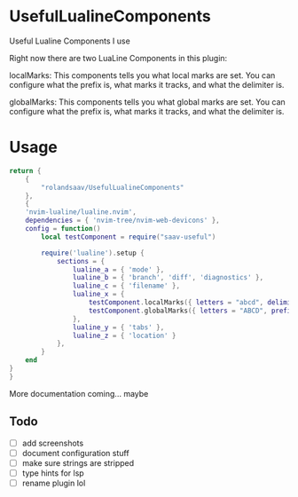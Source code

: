 # UsefulLualineComponents
Useful Lualine Components I use

Right now there are two LuaLine Components in this plugin:

localMarks: 
This components tells you what local marks are set. 
You can configure what the prefix is, what marks it tracks, and what the delimiter is.

globalMarks:
This components tells you what global marks are set. 
You can configure what the prefix is, what marks it tracks, and what the delimiter is.



# Usage 
```lua 
return { 
	{
		"rolandsaav/UsefulLualineComponents"
	},
	{
	'nvim-lualine/lualine.nvim',
	dependencies = { 'nvim-tree/nvim-web-devicons' },
	config = function()
		local testComponent = require("saav-useful")

		require('lualine').setup {
			sections = {
				lualine_a = { 'mode' },
				lualine_b = { 'branch', 'diff', 'diagnostics' },
				lualine_c = { 'filename' },
				lualine_x = {
					testComponent.localMarks({ letters = "abcd", delimiter = "^" }),
					testComponent.globalMarks({ letters = "ABCD", prefix = "Global Marks:" })
				},
				lualine_y = { 'tabs' },
				lualine_z = { 'location' }
			},
		}
	end
} 
}
```
More documentation coming... maybe

## Todo 
- [ ] add screenshots
- [ ] document configuration stuff 
- [ ] make sure strings are stripped
- [ ] type hints for lsp 
- [ ] rename plugin lol
